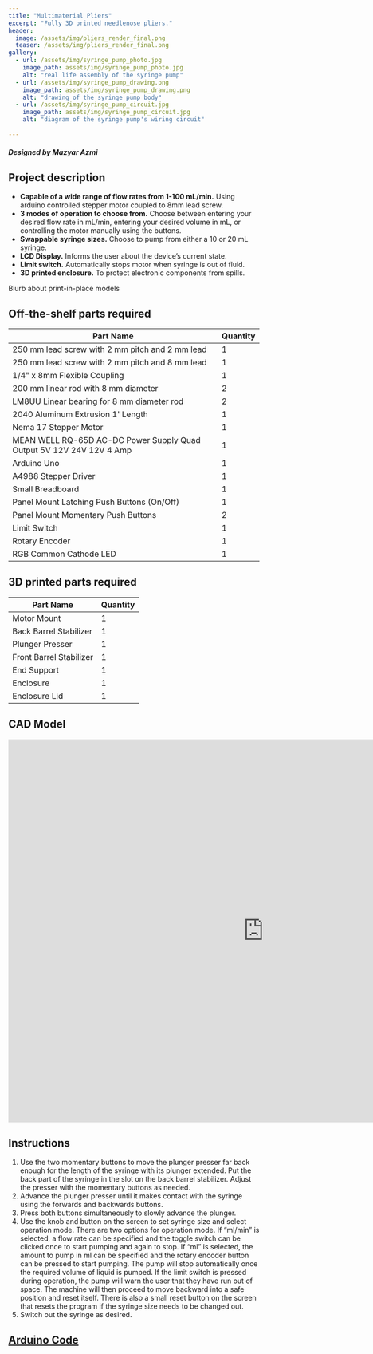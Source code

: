 ```yaml
---
title: "Multimaterial Pliers"
excerpt: "Fully 3D printed needlenose pliers."
header:
  image: /assets/img/pliers_render_final.png 
  teaser: /assets/img/pliers_render_final.png
gallery:
  - url: /assets/img/syringe_pump_photo.jpg
    image_path: assets/img/syringe_pump_photo.jpg
    alt: "real life assembly of the syringe pump"
  - url: /assets/img/syringe_pump_drawing.png
    image_path: assets/img/syringe_pump_drawing.png
    alt: "drawing of the syringe pump body"
  - url: /assets/img/syringe_pump_circuit.jpg
    image_path: assets/img/syringe_pump_circuit.jpg
    alt: "diagram of the syringe pump's wiring circuit"
   
---
```

##### Designed by Mazyar Azmi

## Project description

* **Capable of a wide range of flow rates from 1-100 mL/min.** Using arduino controlled stepper motor coupled to 8mm lead screw.
* **3 modes of operation to choose from.** Choose between entering your desired flow rate in mL/min, entering your desired volume in mL, or controlling the motor manually using the buttons.
* **Swappable syringe sizes.** Choose to pump from either a 10 or 20 mL syringe.
* **LCD Display.** Informs the user about the device’s current state.
* **Limit switch.** Automatically stops motor when syringe is out of fluid.
* **3D printed enclosure.** To protect electronic components from spills.

Blurb about print-in-place models

## Off-the-shelf parts required

| Part Name | Quantity |
|-----------|----------|
| 250 mm lead screw with 2 mm pitch and 2 mm lead | 1 |
| 250 mm lead screw with 2 mm pitch and 8 mm lead | 1 |
| 1/4" x 8mm Flexible Coupling | 1 |
| 200 mm linear rod with 8 mm diameter | 2 |
| LM8UU Linear bearing for 8 mm diameter rod | 2 |
| 2040 Aluminum Extrusion 1' Length | 1 |
| Nema 17 Stepper Motor | 1 |
| MEAN WELL RQ-65D AC-DC Power Supply Quad Output 5V 12V 24V 12V 4 Amp | 1 |
| Arduino Uno | 1 |
| A4988 Stepper Driver | 1 |
| Small Breadboard | 1 |
| Panel Mount Latching Push Buttons (On/Off) | 1 |
| Panel Mount Momentary Push Buttons | 2 |
| Limit Switch | 1 |
| Rotary Encoder | 1 |
| RGB Common Cathode LED | 1 |

## 3D printed parts required

| Part Name | Quantity |
|-----------|----------|
| Motor Mount| 1 |
| Back Barrel Stabilizer | 1 |
| Plunger Presser | 1 |
| Front Barrel Stabilizer | 1 |
| End Support | 1 |
| Enclosure | 1 |
| Enclosure Lid | 1 |


## CAD Model

<iframe src="https://vanderbilt643.autodesk360.com/shares/public/SH286ddQT78850c0d8a476b64130524d1416?mode=embed" width="1024" height="768" allowfullscreen="true" webkitallowfullscreen="true" mozallowfullscreen="true"  frameborder="0"></iframe>

## Instructions

1. Use the two momentary buttons to move the plunger presser far back enough for the length of the syringe with its plunger extended. Put the back part of the syringe in the slot on the back barrel stabilizer. Adjust the presser with the momentary buttons as needed.
2. Advance the plunger presser until it makes contact with the syringe using the forwards and backwards buttons.
3. Press both buttons simultaneously to slowly advance the plunger. 
4. Use the knob and button on the screen to set syringe size and select operation mode. There are two options for operation mode. If “ml/min” is selected, a flow rate can be specified and the toggle switch can be clicked once to start pumping and again to stop. If “ml” is selected, the amount to pump in ml can be specified and the rotary encoder button can be pressed to start pumping. The pump will stop automatically once the required volume of liquid is pumped. If the limit switch is pressed during operation, the pump will warn the user that they have run out of space. The machine will then proceed to move backward into a safe position and reset itself. There is also a small reset button on the screen that resets the program if the syringe size needs to be changed out.
5. Switch out the syringe as desired.

## [Arduino Code](/assets/img/syringe_pump_code.ino)

